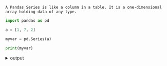 ```
A Pandas Series is like a column in a table. It is a one-dimensional array holding data of any type.
```
```py
import pandas as pd

a = [1, 7, 2]

myvar = pd.Series(a)

print(myvar)
```
<details> <summary> output </summary>
```
0    1
1    7
2    2
dtype: int64
```
</details>

